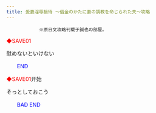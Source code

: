 ```yaml
---
title: 愛妻淫辱接待 ～借金のかたに妻の調教を命じられた夫～攻略
---
```


                ※原日文攻略刊载于誠也の部屋。



<font color="#fa0000">◆SAVE01</font>

慰めないといけない

<font color="#0000ff">　　END</font>



<font color="#fa0000">◆SAVE01</font>开始

そっとしておこう

<font color="#0000ff">　　BAD END</font>


              
